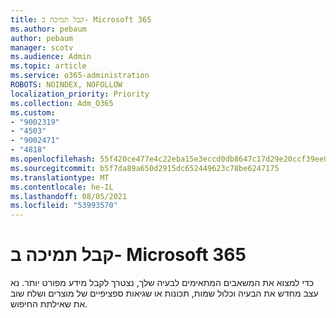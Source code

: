```yaml
---
title: קבל תמיכה ב- Microsoft 365
ms.author: pebaum
author: pebaum
manager: scotv
ms.audience: Admin
ms.topic: article
ms.service: o365-administration
ROBOTS: NOINDEX, NOFOLLOW
localization_priority: Priority
ms.collection: Adm_O365
ms.custom:
- "9002319"
- "4503"
- "9002471"
- "4818"
ms.openlocfilehash: 55f420ce477e4c22eba15e3eccd0db8647c17d29e20ccf39ee01f62f151db5c9
ms.sourcegitcommit: b5f7da89a650d2915dc652449623c78be6247175
ms.translationtype: MT
ms.contentlocale: he-IL
ms.lasthandoff: 08/05/2021
ms.locfileid: "53993570"
---
```

# <a name="get-support-with-microsoft-365"></a>קבל תמיכה ב- Microsoft 365

כדי למצוא את המשאבים המתאימים לבעיה שלך, נצטרך לקבל מידע מפורט יותר. נא עצב מחדש את הבעיה וכלול שמות, תכונות או שגיאות ספציפיים של מוצרים ושלח שוב את שאילתת החיפוש.
